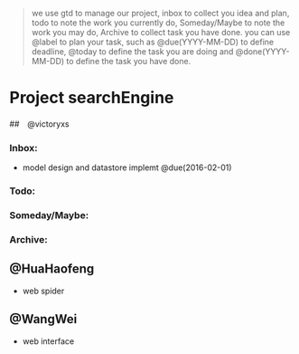 > we use gtd to manage our project, inbox to collect you idea and plan, todo to note the work you currently do, Someday/Maybe to note the work you may do, Archive to collect task you have done.
> you can use @label to plan your task, such as @due(YYYY-MM-DD) to define deadline, @today to define the task you are doing and @done(YYYY-MM-DD) to define the task you have done.


# Project searchEngine

##　@victoryxs

### Inbox:

- model design and datastore implemt @due(2016-02-01)

### Todo:


### Someday/Maybe:


### Archive:



## @HuaHaofeng

- web spider



## @WangWei

- web interface